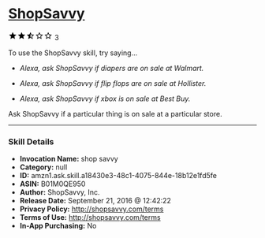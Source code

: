 # [ShopSavvy](http://alexa.amazon.com/#skills/amzn1.ask.skill.a18430e3-48c1-4075-844e-18b12e1fd5fe)
![2.6 stars](../../images/ic_star_black_18dp_1x.png)![2.6 stars](../../images/ic_star_black_18dp_1x.png)![2.6 stars](../../images/ic_star_half_black_18dp_1x.png)![2.6 stars](../../images/ic_star_border_black_18dp_1x.png)![2.6 stars](../../images/ic_star_border_black_18dp_1x.png) 3

To use the ShopSavvy skill, try saying...

* *Alexa, ask ShopSavvy if diapers are on sale at Walmart.*

* *Alexa, ask ShopSavvy if flip flops are on sale at Hollister.*

* *Alexa, ask ShopSavvy if xbox is on sale at Best Buy.*

Ask ShopSavvy if a particular thing is on sale at a particular store.

***

### Skill Details

* **Invocation Name:** shop savvy
* **Category:** null
* **ID:** amzn1.ask.skill.a18430e3-48c1-4075-844e-18b12e1fd5fe
* **ASIN:** B01M0QE950
* **Author:** ShopSavvy, Inc.
* **Release Date:** September 21, 2016 @ 12:42:22
* **Privacy Policy:** http://shopsavvy.com/terms
* **Terms of Use:** http://shopsavvy.com/terms
* **In-App Purchasing:** No
